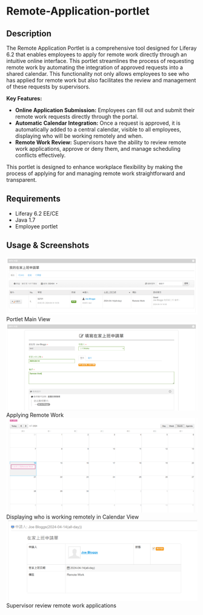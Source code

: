# Remote-Application-portlet

## Description
The Remote Application Portlet is a comprehensive tool designed for Liferay 6.2 that enables employees to apply for remote work directly through an intuitive online interface. This portlet streamlines the process of requesting remote work by automating the integration of approved requests into a shared calendar. This functionality not only allows employees to see who has applied for remote work but also facilitates the review and management of these requests by supervisors.

**Key Features:**

*   **Online Application Submission:** Employees can fill out and submit their remote work requests directly through the portal.
*   **Automatic Calendar Integration:** Once a request is approved, it is automatically added to a central calendar, visible to all employees, displaying who will be working remotely and when.
*   **Remote Work Review:** Supervisors have the ability to review remote work applications, approve or deny them, and manage scheduling conflicts effectively.

This portlet is designed to enhance workplace flexibility by making the process of applying for and managing remote work straightforward and transparent.

## Requirements
- Liferay 6.2 EE/CE
- Java 1.7
- Employee portlet

## Usage & Screenshots

![Main View](screenshots/main.png "Main View")
Portlet Main View
![Applying](screenshots/apply.png "Applying")
Applying Remote Work
![Calendar View](screenshots/calendar.png "Calendar View")
Displaying who is working remotely in Calendar View
![Supervisor Review](screenshots/review.png "Supervisor Review")
Supervisor review remote work applications